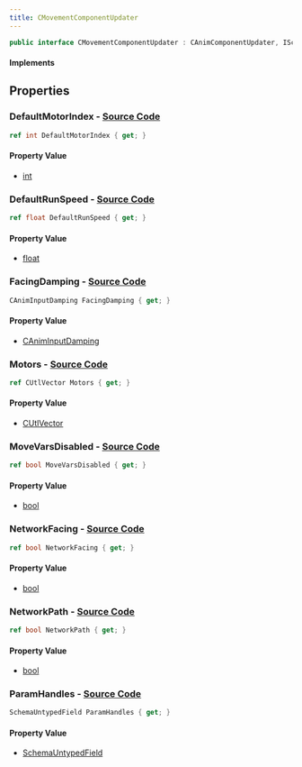 ```yaml
---
title: CMovementComponentUpdater
---
```


```csharp
public interface CMovementComponentUpdater : CAnimComponentUpdater, ISchemaClass<CAnimComponentUpdater>, ISchemaClass<CMovementComponentUpdater>, ISchemaField, ISchemaClass, INativeHandle
```

#### Implements

## Properties

### **DefaultMotorIndex** - [Source Code](https://github.com/swiftly-solution/swiftlys2/blob/main/managed/src/SwiftlyS2.Generated/Schemas/Interfaces/CMovementComponentUpdater.cs#L21)

```csharp
ref int DefaultMotorIndex { get; }
```

#### Property Value

- [int](https://learn.microsoft.com/dotnet/api/system.int32)

### **DefaultRunSpeed** - [Source Code](https://github.com/swiftly-solution/swiftlys2/blob/main/managed/src/SwiftlyS2.Generated/Schemas/Interfaces/CMovementComponentUpdater.cs#L23)

```csharp
ref float DefaultRunSpeed { get; }
```

#### Property Value

- [float](https://learn.microsoft.com/dotnet/api/system.single)

### **FacingDamping** - [Source Code](https://github.com/swiftly-solution/swiftlys2/blob/main/managed/src/SwiftlyS2.Generated/Schemas/Interfaces/CMovementComponentUpdater.cs#L19)

```csharp
CAnimInputDamping FacingDamping { get; }
```

#### Property Value

- [CAnimInputDamping](/docs/api/shared/schemadefinitions/caniminputdamping)

### **Motors** - [Source Code](https://github.com/swiftly-solution/swiftlys2/blob/main/managed/src/SwiftlyS2.Generated/Schemas/Interfaces/CMovementComponentUpdater.cs#L17)

```csharp
ref CUtlVector Motors { get; }
```

#### Property Value

- [CUtlVector](/docs/api/)

### **MoveVarsDisabled** - [Source Code](https://github.com/swiftly-solution/swiftlys2/blob/main/managed/src/SwiftlyS2.Generated/Schemas/Interfaces/CMovementComponentUpdater.cs#L25)

```csharp
ref bool MoveVarsDisabled { get; }
```

#### Property Value

- [bool](https://learn.microsoft.com/dotnet/api/system.boolean)

### **NetworkFacing** - [Source Code](https://github.com/swiftly-solution/swiftlys2/blob/main/managed/src/SwiftlyS2.Generated/Schemas/Interfaces/CMovementComponentUpdater.cs#L29)

```csharp
ref bool NetworkFacing { get; }
```

#### Property Value

- [bool](https://learn.microsoft.com/dotnet/api/system.boolean)

### **NetworkPath** - [Source Code](https://github.com/swiftly-solution/swiftlys2/blob/main/managed/src/SwiftlyS2.Generated/Schemas/Interfaces/CMovementComponentUpdater.cs#L27)

```csharp
ref bool NetworkPath { get; }
```

#### Property Value

- [bool](https://learn.microsoft.com/dotnet/api/system.boolean)

### **ParamHandles** - [Source Code](https://github.com/swiftly-solution/swiftlys2/blob/main/managed/src/SwiftlyS2.Generated/Schemas/Interfaces/CMovementComponentUpdater.cs#L32)

```csharp
SchemaUntypedField ParamHandles { get; }
```

#### Property Value

- [SchemaUntypedField](/docs/api/shared/schemas/schemauntypedfield)

